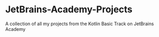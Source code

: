 # JetBrains-Academy-Projects
A collection of all my projects from the Kotlin Basic Track on JetBrains Academy
